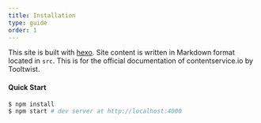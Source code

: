 ```yaml
---
title: Installation
type: guide
order: 1
---
```


This site is built with [hexo](https://hexo.io/). Site content is written in Markdown format located in `src`. This is for the official documentation of contentservice.io by Tooltwist.

#### Quick Start

```bash
$ npm install
$ npm start # dev server at http://localhost:4000
```
